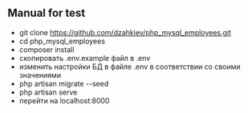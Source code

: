 ## Manual for test

- git clone https://github.com/dzahkiev/php_mysql_employees.git
- cd php_mysql_employees
- composer install
- скопировать .env.example файл в .env
- изменить настройки БД в файле .env в соответствии со своими значениями
- php artisan migrate --seed
- php artisan serve
- перейти на localhost:8000
